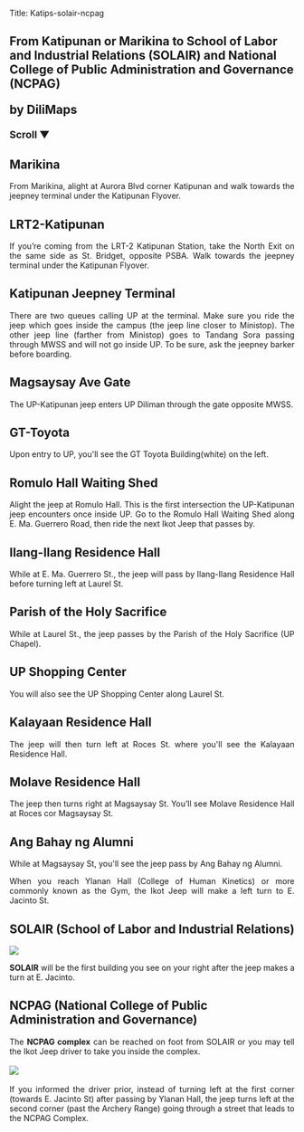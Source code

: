 Title: Katips-solair-ncpag

<section id='cover' class='cover active'>
<h1>From Katipunan or Marikina to School of Labor and Industrial Relations (SOLAIR) and National College of Public Administration and Governance (NCPAG)</p>
<p>by DiliMaps</p>
<small class='scroll'>Scroll ▼</small>
</section>

<section id='marikina'>
<h2>Marikina</h2>
<p align='justify'>From Marikina, alight at Aurora Blvd corner Katipunan and walk towards the jeepney terminal under the Katipunan Flyover.
</p>
</section>

<section id='lrt2'>
<h2>LRT2-Katipunan</h2>
<p align='justify'>If you’re coming from the LRT-2 Katipunan Station, take the North Exit on the same side as St. Bridget, opposite PSBA. Walk towards the jeepney terminal under the Katipunan Flyover.
</p>
</section>

<section id='katips'>
<h2>Katipunan Jeepney Terminal</h2>
<p align='justify'>There are two queues calling UP at the terminal. Make sure you ride the jeep which goes inside the campus (the jeep line closer to Ministop). The other jeep line (farther from Ministop) goes to Tandang Sora passing through MWSS and will not go inside UP. To be sure, ask the jeepney barker before boarding.
</p>
</section>

<section id='magsaysay-gate'>
<h2>Magsaysay Ave Gate</h2>
<p align='justify'>The UP-Katipunan jeep enters UP Diliman through the gate opposite MWSS.
</p>
</section>

<section id='gt-toyota'>
<h2>GT-Toyota</h2>
<p align='justify'>Upon entry to UP, you'll see the GT Toyota Building(white) on the left.
</p>
</section>

<section id='romulo-shed'>
<h2>Romulo Hall Waiting Shed</h2>
<p align='justify'>Alight the jeep at Romulo Hall. This is the first intersection the UP-Katipunan jeep encounters once inside UP. Go to the Romulo Hall Waiting Shed along E. Ma. Guerrero Road, then ride the next Ikot Jeep that passes by.
</p>
</section>

<section id='ilangilang'>
<h2>Ilang-Ilang Residence Hall</h2>
<p align='justify'> While at E. Ma. Guerrero St., the jeep will pass by Ilang-Ilang Residence Hall before turning left at Laurel St.
</p>
</section>

<section id='chapel'>
<h2>Parish of the Holy Sacrifice</h2>
<p align='justify'>While at Laurel St., the jeep passes by the Parish of the Holy Sacrifice (UP Chapel).
</p>
</section>

<section id='sc'>
<h2>UP Shopping Center</h2>
<p align='justify'> You will also see the UP Shopping Center along Laurel St.
</section>

<section id='kalay'>
<h2>Kalayaan Residence Hall</h2>
<p align='justify'> The jeep will then turn left at Roces St. where you'll see the Kalayaan Residence Hall.
</p>
</section>

<section id='molave'>
<h2>Molave Residence Hall</h2>
<p align='justify'> The jeep then turns right at Magsaysay St. You’ll see Molave Residence Hall at Roces cor Magsaysay St.
</p>
</section>

<section id='tba'>
<h2>Ang Bahay ng Alumni</h2>
<p align='justify'> While at Magsaysay St, you'll see the jeep pass by Ang Bahay ng Alumni.
</p>
</section>

<section id='gym-shed'>
<p align='justify'>
When you reach Ylanan Hall (College of Human Kinetics) or more commonly known as the Gym, the Ikot Jeep will make a left turn to E. Jacinto St.</p>
</section>

<section id='solair'>
<h2>SOLAIR (School of Labor and Industrial Relations)</h2>
<img src='https://lh4.googleusercontent.com/iEnctAascONqAUimJdcIDSHdf870nR5BsVkUJ-tQ9vK8GJcRNW9gT20wDsNHrgE56g7GZ3vlyPcsLClZdnwAkD97QvgnQVUOXiiuG9K7zlmfqwrFa0xXct-I'>
<p align='justify'><b>SOLAIR</b> will be the first building you see on your right after the jeep makes a turn at E. Jacinto.</p>
</section>

<section id='ncpag'>
<h2>NCPAG (National College of Public Administration and Governance)</h2>
<p align='justify'>The <b>NCPAG complex</b> can be reached on foot from SOLAIR or you may tell the Ikot Jeep driver to take you inside the complex.
<br><br>
<img src='https://lh5.googleusercontent.com/MR-SUbfXTFvNlf6VpJrDDA7xmlQyVS2SHSLVb0oFKtE2AYAAnXvlsVgR5GI-GObwFI5qGgXILabhJ_1oyLsGwpuM_PdrgUou7MsmCNlA5KJBTuOfYRMTLVGU'>
<br><br>
If you informed the driver prior, instead of turning left at the first corner (towards E. Jacinto St) after passing by Ylanan Hall, the jeep turns left at the second corner (past the Archery Range) going through a street that leads to the NCPAG Complex.</p>
</section>

